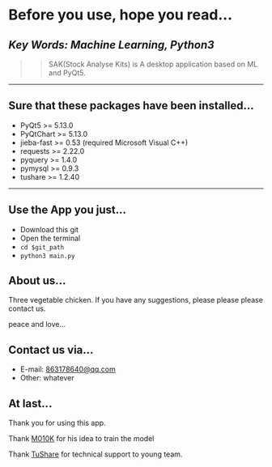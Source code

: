 # Before you use, hope you read...
***Key Words: Machine Learning, Python3***
---
>> SAK(Stock Analyse Kits) is A desktop application based on ML and PyQt5. 
---
## Sure that these packages have been installed...
- PyQt5 >= 5.13.0
- PyQtChart >= 5.13.0
- jieba-fast >= 0.53 (required Microsoft Visual C++)
- requests >= 2.22.0
- pyquery >= 1.4.0
- pymysql >= 0.9.3
- tushare >= 1.2.40
---
## Use the App you just...
- Download this git
- Open the terminal
- `cd $git_path`
- `python3 main.py`
## About us...
  Three vegetable chicken. If you have any suggestions, please please please contact us.
  
  peace and love...
## Contact us via...
  - E-mail: 863178640@qq.com
  - Other: whatever
## At last...
  Thank you for using this app.
  
  Thank [M010K](https://github.com/M010K/Pre_Sak) for his idea to train the model
  
  Thank [TuShare](https://tushare.pro/) for technical support to young team.
  

  
